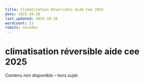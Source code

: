 ```yaml
---
title: Climatisation Réversible Aide Cee 2025
date: 2025-10-28
last_updated: 2025-10-28
wordcount: 11
robots: noindex
---
```


# climatisation réversible aide cee 2025

Contenu non disponible – hors sujet.